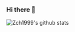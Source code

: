 ### Hi there 👋

![Zch1999's github stats](https://github-readme-stats.vercel.app/api?username=Zch1999&show_icons=true&theme=algolia)

<!--
**zch1999/zch1999** is a ✨ _special_ ✨ repository because its `README.md` (this file) appears on your GitHub profile.

Here are some ideas to get you started:

- 🔭 I’m currently working on ...
- 🌱 I’m currently learning ...
- 👯 I’m looking to collaborate on ...
- 🤔 I’m looking for help with ...
- 💬 Ask me about ...
- 📫 How to reach me: ...
- 😄 Pronouns: ...
- ⚡ Fun fact: ...
-->
